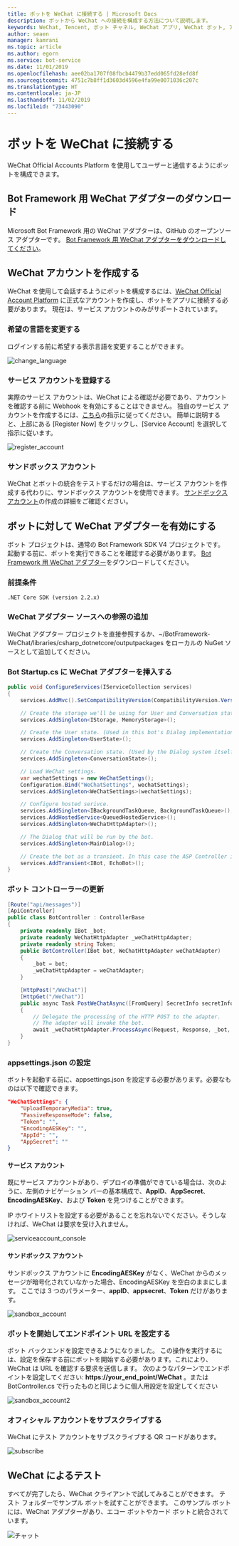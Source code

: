 ```yaml
---
title: ボットを WeChat に接続する | Microsoft Docs
description: ボットから WeChat への接続を構成する方法について説明します。
keywords: WeChat, Tencent, ボット チャネル, WeChat アプリ, WeChat ボット, アプリ ID, アプリ シークレット, 資格情報
author: seaen
manager: kamrani
ms.topic: article
ms.author: egorn
ms.service: bot-service
ms.date: 11/01/2019
ms.openlocfilehash: aee02ba1707f08fbcb4479b37edd065fd28efd8f
ms.sourcegitcommit: 4751c7b8ff1d3603d4596e4fa99e0071036c207c
ms.translationtype: HT
ms.contentlocale: ja-JP
ms.lasthandoff: 11/02/2019
ms.locfileid: "73443090"
---
```

# <a name="connect-a-bot-to-wechat"></a>ボットを WeChat に接続する

WeChat Official Accounts Platform を使用してユーザーと通信するようにボットを構成できます。

## <a name="download-wechat-adapter-for-bot-framework"></a>Bot Framework 用 WeChat アダプターのダウンロード

Microsoft Bot Framework 用の WeChat アダプターは、GitHub のオープンソース アダプターです。 [Bot Framework 用 WeChat アダプターをダウンロードしてください](https://github.com/microsoft/BotFramework-WeChat/)。

## <a name="create-a-wechat-account"></a>WeChat アカウントを作成する

WeChat を使用して会話するようにボットを構成するには、[WeChat Official Account Platform](https://mp.weixin.qq.com/?lang=en_US) に正式なアカウントを作成し、ボットをアプリに接続する必要があります。 現在は、サービス アカウントのみがサポートされています。

### <a name="change-your-prefer-language"></a>希望の言語を変更する

ログインする前に希望する表示言語を変更することができます。

 ![change_language](./media/channels/wechat-change-language.png)

### <a name="register-a-service-account"></a>サービス アカウントを登録する

実際のサービス アカウントは、WeChat による確認が必要であり、アカウントを確認する前に Webhook を有効にすることはできません。 独自のサービス アカウントを作成するには、[こちら](https://kf.qq.com/product/weixinmp.html#hid=87)の指示に従ってください。
簡単に説明すると、上部にある [Register Now] をクリックし、[Service Account] を選択して指示に従います。

 ![register_account](./media/channels/wechat-register-account.png)

### <a name="sandbox-account"></a>サンドボックス アカウント

WeChat とボットの統合をテストするだけの場合は、サービス アカウントを作成する代わりに、サンドボックス アカウントを使用できます。 [サンドボックス アカウント](https://mp.weixin.qq.com/debug/cgi-bin/sandbox?t=sandbox/login)の作成の詳細をご確認ください。

## <a name="enable-wechat-adapter-to-bot"></a>ボットに対して WeChat アダプターを有効にする

ボット プロジェクトは、通常の Bot Framework SDK V4 プロジェクトです。 起動する前に、ボットを実行できることを確認する必要があります。 [Bot Framework 用 WeChat アダプター](https://github.com/microsoft/BotFramework-WeChat/)をダウンロードしてください。

### <a name="prerequisites"></a>前提条件

    .NET Core SDK (version 2.2.x)

### <a name="add-reference-to-wechat-adapter-source"></a>WeChat アダプター ソースへの参照の追加

WeChat アダプター プロジェクトを直接参照するか、~/BotFramework-WeChat/libraries/csharp_dotnetcore/outputpackages をローカルの NuGet ソースとして追加してください。

### <a name="inject-wechat-adapter-in-your-bot-startupcs"></a>Bot Startup.cs に WeChat アダプターを挿入する

```csharp
public void ConfigureServices(IServiceCollection services)
{
    services.AddMvc().SetCompatibilityVersion(CompatibilityVersion.Version_2_2);

    // Create the storage we'll be using for User and Conversation state. (Memory is great for testing purposes.)
    services.AddSingleton<IStorage, MemoryStorage>();

    // Create the User state. (Used in this bot's Dialog implementation.)
    services.AddSingleton<UserState>();

    // Create the Conversation state. (Used by the Dialog system itself.)
    services.AddSingleton<ConversationState>();

    // Load WeChat settings.
    var wechatSettings = new WeChatSettings();
    Configuration.Bind("WeChatSettings", wechatSettings);
    services.AddSingleton<WeChatSettings>(wechatSettings);

    // Configure hosted serivce.
    services.AddSingleton<IBackgroundTaskQueue, BackgroundTaskQueue>();
    services.AddHostedService<QueuedHostedService>();
    services.AddSingleton<WeChatHttpAdapter>();

    // The Dialog that will be run by the bot.
    services.AddSingleton<MainDialog>();

    // Create the bot as a transient. In this case the ASP Controller is expecting an IBot.
    services.AddTransient<IBot, EchoBot>();
}
```

### <a name="update-your-bot-controller"></a>ボット コントローラーの更新

```csharp
[Route("api/messages")]
[ApiController]
public class BotController : ControllerBase
{  
    private readonly IBot _bot;
    private readonly WeChatHttpAdapter _weChatHttpAdapter;
    private readonly string Token;
    public BotController(IBot bot, WeChatHttpAdapter weChatAdapter)
    {
        _bot = bot;
        _weChatHttpAdapter = weChatAdapter;
    }

    [HttpPost("/WeChat")]
    [HttpGet("/WeChat")]
    public async Task PostWeChatAsync([FromQuery] SecretInfo secretInfo)
    {
        // Delegate the processing of the HTTP POST to the adapter.
        // The adapter will invoke the bot.
        await _weChatHttpAdapter.ProcessAsync(Request, Response, _bot, secretInfo);
    }
}
```

### <a name="setup-appsettingsjson"></a>appsettings.json の設定

ボットを起動する前に、appsettings.json を設定する必要があります。必要なものは以下で確認できます。

```json
"WeChatSettings": {
    "UploadTemporaryMedia": true,
    "PassiveResponseMode": false,
    "Token": "",
    "EncodingAESKey": "",
    "AppId": "",
    "AppSecret": ""
}
```

#### <a name="service-account"></a>サービス アカウント

既にサービス アカウントがあり、デプロイの準備ができている場合は、次のように、左側のナビゲーション バーの基本構成で、**AppID**、**AppSecret**、**EncodingAESKey**、および **Token** を見つけることができます。

IP ホワイトリストを設定する必要があることを忘れないでください。そうしなければ、WeChat は要求を受け入れません。

 ![serviceaccount_console](./media/channels/wechat-serviceaccount-console.png)

#### <a name="sandbox-account"></a>サンドボックス アカウント

サンドボックス アカウントに **EncodingAESKey** がなく、WeChat からのメッセージが暗号化されていなかった場合、EncodingAESKey を空白のままにします。 ここでは 3 つのパラメーター、**appID**、**appsecret**、**Token** だけがあります。

 ![sandbox_account](./media/channels/wechat-sandbox-account.png)

### <a name="start-bot-and-set-endpoint-url"></a>ボットを開始してエンドポイント URL を設定する

ボット バックエンドを設定できるようになりました。 この操作を実行するには、設定を保存する前にボットを開始する必要があります。これにより、WeChat は URL を確認する要求を送信します。
次のようなパターンでエンドポイントを設定してください: **https://your_end_point/WeChat** 。または BotController.cs で行ったものと同じように個人用設定を設定してください

 ![sandbox_account2](./media/channels/wechat-sandbox-account-2.png)

### <a name="subscribe-your-official-account"></a>オフィシャル アカウントをサブスクライブする

WeChat にテスト アカウントをサブスクライブする QR コードがあります。

 ![subscribe](./media/channels/wechat-subscribe.png)

## <a name="test-through-wechat"></a>WeChat によるテスト

すべてが完了したら、WeChat クライアントで試してみることができます。 テスト フォルダーでサンプル ボットを試すことができます。 このサンプル ボットには、WeChat アダプターがあり、エコー ボットやカード ボットと統合されています。

 ![チャット](./media/channels/wechat-chat.png)
